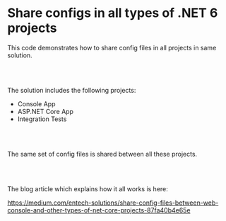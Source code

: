 # Share configs in all types of .NET 6 projects


This code demonstrates how to share config files in all projects in same solution.

<br>
<br>

The solution includes the following projects:
* Console App
* ASP.NET Core App
* Integration Tests

<br>
<br>

The same set of config files is shared between all these projects.

<br>
<br>


The blog article which explains how it all works is here:

https://medium.com/entech-solutions/share-config-files-between-web-console-and-other-types-of-net-core-projects-87fa40b4e65e
